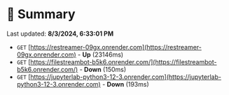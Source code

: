 # 📖 Summary
Last updated: **8/3/2024, 6:33:01 PM**

- `GET` [https://restreamer-09gx.onrender.com](https://restreamer-09gx.onrender.com) - **Up** (23146ms)
- `GET` [https://filestreambot-b5k6.onrender.com/](https://filestreambot-b5k6.onrender.com/) - **Down** (150ms)
- `GET` [https://jupyterlab-python3-12-3.onrender.com](https://jupyterlab-python3-12-3.onrender.com) - **Down** (193ms)
